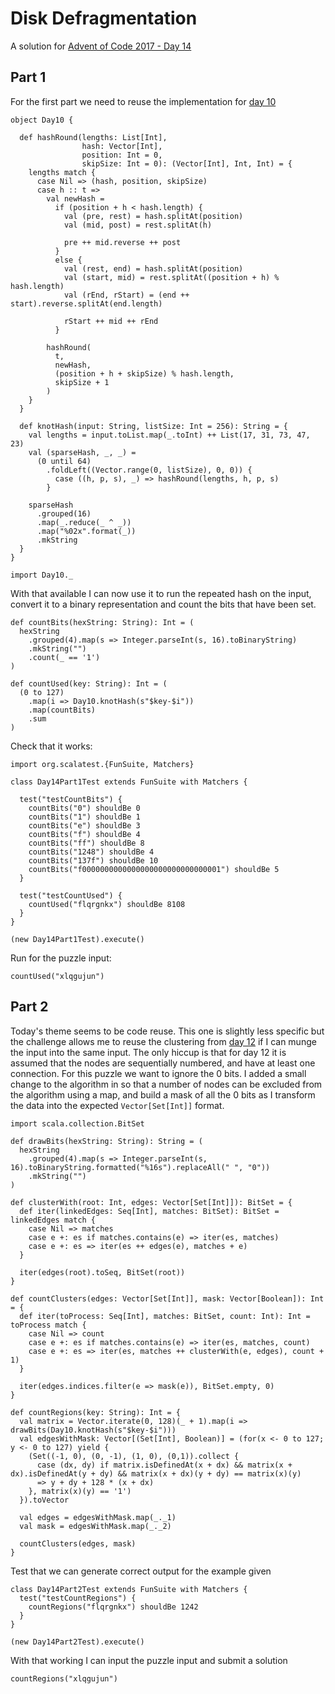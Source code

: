 # Disk Defragmentation

A solution for [Advent of Code 2017 - Day 14](http://adventofcode.com/2017/day/14)

## Part 1

For the first part we need to reuse the implementation for [day 10](https://blog.goblinoid.co.uk/aoc-2017-day-10-knot-hash/)

```tut:invisible
object Day10 {

  def hashRound(lengths: List[Int],
                hash: Vector[Int],
                position: Int = 0,
                skipSize: Int = 0): (Vector[Int], Int, Int) = {
    lengths match {
      case Nil => (hash, position, skipSize)
      case h :: t =>
        val newHash =
          if (position + h < hash.length) {
            val (pre, rest) = hash.splitAt(position)
            val (mid, post) = rest.splitAt(h)

            pre ++ mid.reverse ++ post
          }
          else {
            val (rest, end) = hash.splitAt(position)
            val (start, mid) = rest.splitAt((position + h) % hash.length)
            val (rEnd, rStart) = (end ++ start).reverse.splitAt(end.length)

            rStart ++ mid ++ rEnd
          }

        hashRound(
          t,
          newHash,
          (position + h + skipSize) % hash.length,
          skipSize + 1
        )
    }
  }
  
  def knotHash(input: String, listSize: Int = 256): String = {
    val lengths = input.toList.map(_.toInt) ++ List(17, 31, 73, 47, 23)
    val (sparseHash, _, _) =
      (0 until 64)
        .foldLeft((Vector.range(0, listSize), 0, 0)) {
          case ((h, p, s), _) => hashRound(lengths, h, p, s)
        }

    sparseHash
      .grouped(16)
      .map(_.reduce(_ ^ _))
      .map("%02x".format(_))
      .mkString
  }
}
```
```tut:book
import Day10._
```

With that available I can now use it to run the repeated hash on the input, 
convert it to a binary representation and count the bits that have been set.

```tut:book
def countBits(hexString: String): Int = (
  hexString
    .grouped(4).map(s => Integer.parseInt(s, 16).toBinaryString)
    .mkString("")
    .count(_ == '1')
)

def countUsed(key: String): Int = (
  (0 to 127)
    .map(i => Day10.knotHash(s"$key-$i"))
    .map(countBits)
    .sum
)
```

Check that it works:

```tut:book
import org.scalatest.{FunSuite, Matchers}

class Day14Part1Test extends FunSuite with Matchers {

  test("testCountBits") {
    countBits("0") shouldBe 0
    countBits("1") shouldBe 1
    countBits("e") shouldBe 3
    countBits("f") shouldBe 4
    countBits("ff") shouldBe 8
    countBits("1248") shouldBe 4
    countBits("137f") shouldBe 10
    countBits("f0000000000000000000000000000001") shouldBe 5
  }

  test("testCountUsed") {
    countUsed("flqrgnkx") shouldBe 8108
  }
}

(new Day14Part1Test).execute()
```

Run for the puzzle input:

```tut:book
countUsed("xlqgujun")
```

## Part 2

Today's theme seems to be code reuse. This one is slightly less specific but
the challenge allows me to reuse the clustering from 
[day 12](https://blog.goblinoid.co.uk/aoc-2017-day-12-digital-plumber/) if I 
can munge the input into the same input. The only hiccup is that for day 12 it
is assumed that the nodes are sequentially numbered, and have at least one 
connection. For this puzzle we want to ignore the 0 bits. I added a small change
to the algorithm in so that a number of nodes can be excluded from the algorithm
using a map, and build a mask of all the 0 bits as I transform the data into the
expected `Vector[Set[Int]]` format.

```tut:book
import scala.collection.BitSet

def drawBits(hexString: String): String = (
  hexString
    .grouped(4).map(s => Integer.parseInt(s, 16).toBinaryString.formatted("%16s").replaceAll(" ", "0"))
    .mkString("")
)

def clusterWith(root: Int, edges: Vector[Set[Int]]): BitSet = {
  def iter(linkedEdges: Seq[Int], matches: BitSet): BitSet = linkedEdges match {
    case Nil => matches
    case e +: es if matches.contains(e) => iter(es, matches)
    case e +: es => iter(es ++ edges(e), matches + e)
  }
  
  iter(edges(root).toSeq, BitSet(root))
}

def countClusters(edges: Vector[Set[Int]], mask: Vector[Boolean]): Int = {
  def iter(toProcess: Seq[Int], matches: BitSet, count: Int): Int = toProcess match {
    case Nil => count
    case e +: es if matches.contains(e) => iter(es, matches, count)
    case e +: es => iter(es, matches ++ clusterWith(e, edges), count + 1)
  }
  
  iter(edges.indices.filter(e => mask(e)), BitSet.empty, 0)
}

def countRegions(key: String): Int = {
  val matrix = Vector.iterate(0, 128)(_ + 1).map(i => drawBits(Day10.knotHash(s"$key-$i")))
  val edgesWithMask: Vector[(Set[Int], Boolean)] = (for(x <- 0 to 127; y <- 0 to 127) yield {
    (Set((-1, 0), (0, -1), (1, 0), (0,1)).collect {
      case (dx, dy) if matrix.isDefinedAt(x + dx) && matrix(x + dx).isDefinedAt(y + dy) && matrix(x + dx)(y + dy) == matrix(x)(y)
      => y + dy + 128 * (x + dx)
    }, matrix(x)(y) == '1')
  }).toVector

  val edges = edgesWithMask.map(_._1)
  val mask = edgesWithMask.map(_._2)

  countClusters(edges, mask)
}
```

Test that we can generate correct output for the example given

```tut:book
class Day14Part2Test extends FunSuite with Matchers {
  test("testCountRegions") {
    countRegions("flqrgnkx") shouldBe 1242
  }
}

(new Day14Part2Test).execute()
```

With that working I can input the puzzle input and submit a solution

```tut:book
countRegions("xlqgujun")
```
